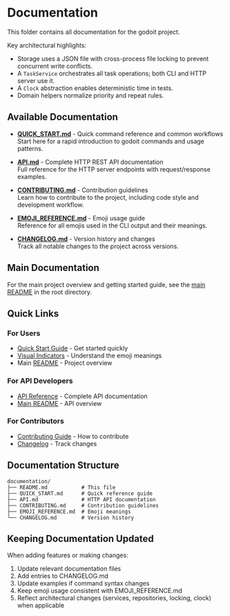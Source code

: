 # Documentation

This folder contains all documentation for the godoit project.

Key architectural highlights:

- Storage uses a JSON file with cross-process file locking to prevent concurrent write conflicts.
- A `TaskService` orchestrates all task operations; both CLI and HTTP server use it.
- A `Clock` abstraction enables deterministic time in tests.
- Domain helpers normalize priority and repeat rules.

## Available Documentation

- **[QUICK_START.md](QUICK_START.md)** - Quick command reference and common workflows  
  Start here for a rapid introduction to godoit commands and usage patterns.

- **[API.md](API.md)** - Complete HTTP REST API documentation  
  Full reference for the HTTP server endpoints with request/response examples.

- **[CONTRIBUTING.md](CONTRIBUTING.md)** - Contribution guidelines  
  Learn how to contribute to the project, including code style and development workflow.

- **[EMOJI_REFERENCE.md](EMOJI_REFERENCE.md)** - Emoji usage guide  
  Reference for all emojis used in the CLI output and their meanings.

- **[CHANGELOG.md](CHANGELOG.md)** - Version history and changes  
  Track all notable changes to the project across versions.

## Main Documentation

For the main project overview and getting started guide, see the [main README](../README.md) in the root directory.

## Quick Links

### For Users

- [Quick Start Guide](QUICK_START.md) - Get started quickly
- [Visual Indicators](EMOJI_REFERENCE.md) - Understand the emoji meanings
- Main [README](../README.md) - Project overview

### For API Developers

- [API Reference](API.md) - Complete API documentation
- [Main README](../README.md#http-api-reference) - API overview

### For Contributors

- [Contributing Guide](CONTRIBUTING.md) - How to contribute
- [Changelog](CHANGELOG.md) - Track changes

## Documentation Structure

```
documentation/
├── README.md           # This file
├── QUICK_START.md      # Quick reference guide
├── API.md              # HTTP API documentation
├── CONTRIBUTING.md     # Contribution guidelines
├── EMOJI_REFERENCE.md  # Emoji meanings
└── CHANGELOG.md        # Version history
```

## Keeping Documentation Updated

When adding features or making changes:

1. Update relevant documentation files
2. Add entries to CHANGELOG.md
3. Update examples if command syntax changes
4. Keep emoji usage consistent with EMOJI_REFERENCE.md
5. Reflect architectural changes (services, repositories, locking, clock) when applicable

